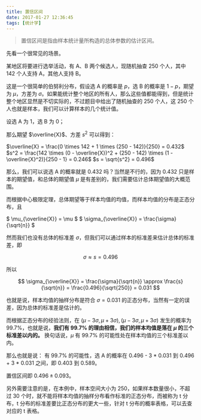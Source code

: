 ```yaml
---
title: 置信区间
date: 2017-01-27 12:36:45
tags: [统计学]
---
```


> 置信区间是指由样本统计量所构造的总体参数的估计区间。

<!-- more -->

先看一个很常见的场景。

某地区将要进行选举活动，有 A、B 两个候选人，现随机抽查 250 个人，其中 142 个人支持 A，其他人支持 B。

这是一个很简单的伯努利分布，假设选 A 的概率是 $p$，选 B 的概率是 $1 - p$，期望为 $\mu$，方差为 $\sigma$。如果能统计整个地区的所有人，那么这些值都能得到，但是统计整个地区显然是不切实际的，不过题目中给出了随机抽查的 250 个人，这 250 个人也就是样本，我们可以计算样本的几个统计值。

设选 A 为 1，选 B 为 0；

那么期望 $\overline{X}$、方差 $s^2$ 可以得到：

$\overline{X} = \frac{0 \times 142 + 1 \times (250 - 142)}{250} = 0.432$
$s^2 = \frac{142 \times (0 - \overline{X})^2 + (250 - 142) \times (1 - \overline{X}^2)}{250 - 1} = 0.246$
$s = \sqrt{s^2} = 0.496$

那么，我们可以说选 A 的概率就是 0.432 吗？当然是不行的，因为 0.432 只是样本的期望值，和总体的期望值 $\mu$ 是有差别的，我们需要估计总体期望值的大概范围。

而根据中心极限定理，总体期望等于样本均值的均值，而样本均值的分布是正态分布，且

$
\mu\_{\overline{X}} = \mu
$
$
\sigma\_{\overline{X}} = \frac{\sigma}{\sqrt{n}}
$


然而我们也没有总体的标准差 $\sigma$，但我们可以通过样本的标准差来估计总体的标准差，即

$$
\sigma \approx s = 0.496
$$

所以

$$
\sigma_{\overline{X}} = \frac{\sigma}{\sqrt{n}} \approx \frac{s}{\sqrt{n}} = \frac{0.496}{\sqrt{250}} = 0.031
$$

也就是说，样本均值的抽样分布是符合 $\sigma = 0.031$ 的正态分布，当然有一定的误差，因为总体的标准差是估计的。

而根据正态分布的经验法则，在 $(\mu − 3\sigma, \mu + 3\sigma), (\mu − 3\sigma, \mu + 3\sigma)$ 发生的概率为 99.7%，也就是说，**我们有 99.7% 的理由相信，我们的样本均值是落在 $\mu$ 的三个标准差以内的。** 换句话说，$\mu$ 有 99.7% 的可能性处在样本均值的三个标准差以内。

那么也就是说： 有 99.7% 的可能性，选 A 的概率在 0.496 - 3 \* 0.031 到 0.496 + 3 \* 0.031 之间，即 0.403 到 0.589。

置信区间即 $0.496 \pm 0.093$。

另外需要注意的是，在本例中，样本空间大小为 250，如果样本数量很小，不超过 30 个时，就不能将样本均值的抽样分布看作标准的正态分布，而被称为 t 分布，t 分布的标准差要比正态分布的更大一些，针对 t 分布的概率表格，可以去查对应的 t 表格。
